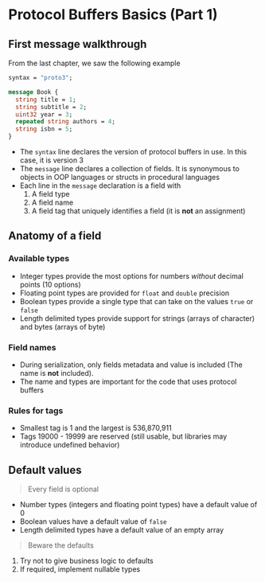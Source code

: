 # Protocol Buffers Basics (Part 1)

## First message walkthrough

From the last chapter, we saw the following example

```protobuf
syntax = "proto3";

message Book {
  string title = 1;
  string subtitle = 2;
  uint32 year = 3;
  repeated string authors = 4;
  string isbn = 5;
}
```

- The `syntax` line declares the version of protocol buffers in use. In this case, it is version 3
- The `message` line declares a collection of fields. It is synonymous to objects in OOP languages or structs in procedural languages
- Each line in the `message` declaration is a field with
  1) A field type
  2) A field name
  3) A field tag that uniquely identifies a field (it is **not** an assignment)

## Anatomy of a field

### Available types

- Integer types provide the most options for numbers *without* decimal points (10 options)
- Floating point types are provided for `float` and `double` precision
- Boolean types provide a single type that can take on the values `true` or `false`
- Length delimited types provide support for strings (arrays of character) and bytes (arrays of byte)

### Field names

- During serialization, only fields metadata and value is included (The name is **not** included).
- The name and types are important for the code that uses protocol buffers

### Rules for tags

- Smallest tag is 1 and the largest is 536,870,911
- Tags 19000 - 19999 are reserved (still usable, but libraries may introduce undefined behavior)

## Default values

> Every field is optional

- Number types (integers and floating point types) have a default value of 0
- Boolean values have a default value of `false`
- Length delimited types have a default value of an empty array

> Beware the defaults

1) Try not to give business logic to defaults
2) If required, implement nullable types
